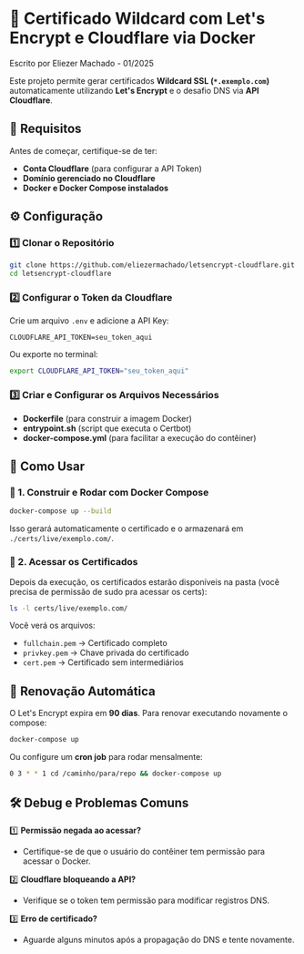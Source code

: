 # 🚀 Certificado Wildcard com Let's Encrypt e Cloudflare via Docker
Escrito por Eliezer Machado - 01/2025

Este projeto permite gerar certificados **Wildcard SSL (`*.exemplo.com`)** automaticamente utilizando **Let's Encrypt** e o desafio DNS via **API Cloudflare**.

## 📌 Requisitos

Antes de começar, certifique-se de ter:

- **Conta Cloudflare** (para configurar a API Token)
- **Domínio gerenciado no Cloudflare**
- **Docker e Docker Compose instalados**

## ⚙️ Configuração

### 1️⃣ Clonar o Repositório

```bash
git clone https://github.com/eliezermachado/letsencrypt-cloudflare.git
cd letsencrypt-cloudflare
```

### 2️⃣ Configurar o Token da Cloudflare

Crie um arquivo `.env` e adicione a API Key:

```env
CLOUDFLARE_API_TOKEN=seu_token_aqui
```

Ou exporte no terminal:

```bash
export CLOUDFLARE_API_TOKEN="seu_token_aqui"
```

### 3️⃣ Criar e Configurar os Arquivos Necessários

- **Dockerfile** (para construir a imagem Docker)
- **entrypoint.sh** (script que executa o Certbot)
- **docker-compose.yml** (para facilitar a execução do contêiner)

## 🚀 Como Usar

### 🔨 1. Construir e Rodar com Docker Compose

```bash
docker-compose up --build
```

Isso gerará automaticamente o certificado e o armazenará em `./certs/live/exemplo.com/`.


### 🔑 2. Acessar os Certificados

Depois da execução, os certificados estarão disponíveis na pasta (você precisa de permissão de sudo pra acessar os certs):

```bash
ls -l certs/live/exemplo.com/
```

Você verá os arquivos:

- `fullchain.pem` → Certificado completo
- `privkey.pem` → Chave privada do certificado
- `cert.pem` → Certificado sem intermediários

## 🔄 Renovação Automática

O Let's Encrypt expira em **90 dias**. Para renovar executando novamente o compose:

```bash
docker-compose up
```

Ou configure um **cron job** para rodar mensalmente:

```bash
0 3 * * 1 cd /caminho/para/repo && docker-compose up
```

## 🛠️ Debug e Problemas Comuns

1️⃣ **Permissão negada ao acessar?**

- Certifique-se de que o usuário do contêiner tem permissão para acessar o Docker.

2️⃣ **Cloudflare bloqueando a API?**

- Verifique se o token tem permissão para modificar registros DNS.

3️⃣ **Erro de certificado?**

- Aguarde alguns minutos após a propagação do DNS e tente novamente.

